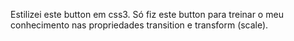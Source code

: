 Estilizei este button em css3. Só fiz este button para treinar o meu conhecimento nas propriedades transition e transform (scale). 
